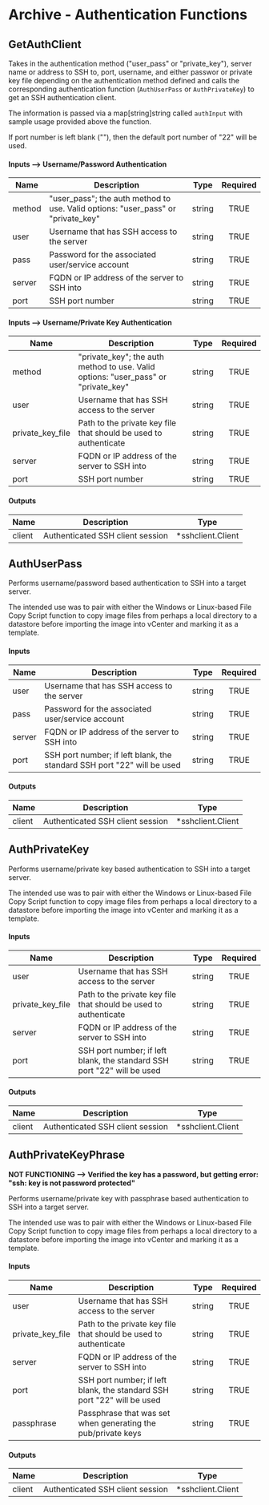 # Archive - Authentication Functions

## GetAuthClient
Takes in the authentication method ("user_pass" or "private_key"), server name or address to SSH to, port, username, and either passwor or private key file depending on the authentication method defined and calls the corresponding authentication function (`AuthUserPass` or `AuthPrivateKey`) to get an SSH authentication client.

The information is passed via a map[string]string called `authInput` with sample usage provided above the function.

If port number is left blank (""), then the default port number of "22" will be used.

#### Inputs --> Username/Password Authentication
| Name    | Description                                                                       | Type     | Required |
|---------|-----------------------------------------------------------------------------------|----------|:--------:|
| method  | "user_pass"; the auth method to use. Valid options: "user_pass" or "private_key"  | string   | TRUE     |
| user    | Username that has SSH access to the server                                        | string   | TRUE     |
| pass    | Password for the associated user/service account                                  | string   | TRUE     |
| server  | FQDN or IP address of the server to SSH into                                      | string   | TRUE     |
| port    | SSH port number                                                                   | string   | TRUE     |

#### Inputs --> Username/Private Key Authentication
| Name             | Description                                                                         | Type     | Required |
|------------------|-------------------------------------------------------------------------------------|----------|:--------:|
| method           | "private_key"; the auth method to use. Valid options: "user_pass" or "private_key"  | string   | TRUE     |
| user             | Username that has SSH access to the server                                          | string   | TRUE     |
| private_key_file | Path to the private key file that should be used to authenticate                    | string   | TRUE     |
| server           | FQDN or IP address of the server to SSH into                                        | string   | TRUE     |
| port             | SSH port number                                                                     | string   | TRUE     |

#### Outputs
| Name    | Description                      | Type               |
|---------|----------------------------------|--------------------|
| client  | Authenticated SSH client session | *sshclient.Client  |


## AuthUserPass
Performs username/password based authentication to SSH into a target server. 

The intended use was to pair with either the Windows or Linux-based File Copy Script function to copy image files from perhaps a local directory to a datastore before importing the image into vCenter and marking it as a template.

#### Inputs
| Name       | Description                                                             | Type     | Required |
|------------|-------------------------------------------------------------------------|----------|:--------:|
| user       | Username that has SSH access to the server                              | string   | TRUE     |
| pass       | Password for the associated user/service account                        | string   | TRUE     |
| server     | FQDN or IP address of the server to SSH into                            | string   | TRUE     |
| port       | SSH port number; if left blank, the standard SSH port "22" will be used | string   | TRUE     |

#### Outputs
| Name    | Description                      | Type               |
|---------|----------------------------------|--------------------|
| client  | Authenticated SSH client session | *sshclient.Client  |


## AuthPrivateKey
Performs username/private key based authentication to SSH into a target server.

The intended use was to pair with either the Windows or Linux-based File Copy Script function to copy image files from perhaps a local directory to a datastore before importing the image into vCenter and marking it as a template.

#### Inputs
| Name             | Description                                                             | Type     | Required |
|------------------|-------------------------------------------------------------------------|----------|:--------:|
| user             | Username that has SSH access to the server                              | string   | TRUE     |
| private_key_file | Path to the private key file that should be used to authenticate        | string   | TRUE     |
| server           | FQDN or IP address of the server to SSH into                            | string   | TRUE     |
| port             | SSH port number; if left blank, the standard SSH port "22" will be used | string   | TRUE     |

#### Outputs
| Name    | Description                      | Type               |
|---------|----------------------------------|--------------------|
| client  | Authenticated SSH client session | *sshclient.Client  |


## AuthPrivateKeyPhrase
**NOT FUNCTIONING --> Verified the key has a password, but getting error: "ssh: key is not password protected"**

Performs username/private key with passphrase based authentication to SSH into a target server.

The intended use was to pair with either the Windows or Linux-based File Copy Script function to copy image files from perhaps a local directory to a datastore before importing the image into vCenter and marking it as a template.

#### Inputs
| Name             | Description                                                             | Type     | Required |
|------------------|-------------------------------------------------------------------------|----------|:--------:|
| user             | Username that has SSH access to the server                              | string   | TRUE     |
| private_key_file | Path to the private key file that should be used to authenticate        | string   | TRUE     |
| server           | FQDN or IP address of the server to SSH into                            | string   | TRUE     |
| port             | SSH port number; if left blank, the standard SSH port "22" will be used | string   | TRUE     |
| passphrase       | Passphrase that was set when generating the pub/private keys            | string   | TRUE     |

#### Outputs
| Name    | Description                      | Type               |
|---------|----------------------------------|--------------------|
| client  | Authenticated SSH client session | *sshclient.Client  |